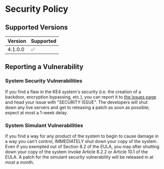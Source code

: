 # Security Policy

## Supported Versions

| Version | Supported          |
| ------- | ------------------ |
| 4.1.0.0 | :white_check_mark: |

## Reporting a Vulnerability

### System Security Vulnerabilities  
If you find a flaw in the KE4 system's security (i.e. the creation of a backdoor, encryption bypassing, etc.), you can report it to [the Issues page](https://github.com/cs-AI-dev/Keeneyed-4/issues) and head your issue with "SECURITY ISSUE". The developers will shut down any live servers and get to releasing a patch as soon as possible; expect at most a 1-week delay.

### System Simulant Vulnerabilities
If you find a way for any product of the system to begin to cause damage in a way you can't control, IMMEDIATELY shut down your copy of the system. Even if you exempted out of Section 8.2 of the EULA, you may after shutting down your copy of the system invoke Article 8.2.2 or Article 10.1 of the EULA. A patch for the simulant security vulnerability will be released in at most a month.
